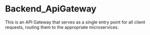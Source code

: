 # Backend_ApiGateway
This is an API Gateway that serves as a single entry point for all client requests, routing them to the appropriate microservices.
